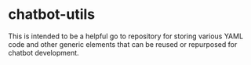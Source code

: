 # chatbot-utils

This is intended to be a helpful go to repository for storing various YAML code and other generic elements that can be reused or repurposed for chatbot development.
